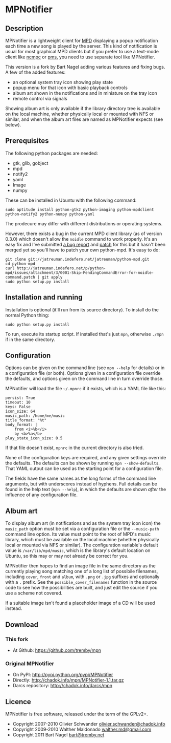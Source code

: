 MPNotifier
==========

Description
-----------

MPNotifier is a lightweight client for [MPD](http://www.musicpd.org) displaying 
a popup notification each time a new song is played by the server. This kind of 
notification is usual for most graphical MPD clients but if you prefer to use a 
text-mode client like [ncmpc](http://mpd.wikia.com/wiki/Client:Ncmpc) or 
[pms](http://pms.sourceforge.net/), you need to use separate tool like 
MPNotifier.

This version is a fork by Bart Nagel adding various features and fixing bugs. A 
few of the added features:

- an optional system tray icon showing play state
- popup menu for that icon with basic playback controls
- album art shown in the notifications and in miniature on the tray icon
- remote control via signals

Showing album art is only available if the library directory tree is available 
on the local machine, whether physically local or mounted with NFS or similar, 
and when the album art files are named as MPNotifier expects (see below).

Prerequisites
-------------

The following python packages are needed:

- gtk, glib, gobject
- mpd
- notify2
- yaml
- Image
- numpy

These can be installed in Ubuntu with the following command:

    sudo aptitude install python-gtk2 python-imaging python-mpdclient python-notify2 python-numpy python-yaml

The prodecure may differ with different distributions or operating systems.

However, there exists a bug in the current MPD client library (as of version 
0.3.0) which doesn't allow the `noidle` command to work properly. It's an easy 
fix and I've submitted [a bug report][bugreport] and [patch][patch] for this but 
it hasn't been merged yet so you'll have to patch your own python-mpd. It's easy 
to do:

    git clone git://jatreuman.indefero.net/jatreuman/python-mpd.git
    cd python-mpd
    curl http://jatreuman.indefero.net/p/python-mpd/issues/attachment/3/0001-Skip-PendingCommandError-for-noidle-command.patch | git apply
    sudo python setup.py install

[bugreport]: http://jatreuman.indefero.net/p/python-mpd/issues/8/
[patch]: http://jatreuman.indefero.net/p/python-mpd/issues/attachment/3/0001-Skip-PendingCommandError-for-noidle-command.patch

Installation and running
------------------------

Installation is optional (it'll run from its source directory). To install do 
the normal Python thing:

    sudo python setup.py install

To run, execute its startup script. If installed that's just `mpn`, otherwise 
`./mpn` if in the same directory.

Configuration
-------------

Options can be given on the command line (see `mpn --help` for details) or in a 
configuration file (or both). Options given in a configuration file override the 
defaults, and options given on the command line in turn override those.

MPNotifier will load the file `~/.mpnrc` if it exists, which is a YAML file like 
this:

    persist: True
    timeout: 10
    keys: False
    icon_size: 64
    music_path: /home/me/music
    title_format: "%t"
    body_format: |
        from <i>%b</i>
        by <b>%a</b>
    play_state_icon_size: 0.5

If that file doesn't exist, `mpnrc` in the current directory is also tried.

None of the configuration keys are required, and any given settings override the 
defaults. The defaults can be shown by running `mpn --show-defaults`. That YAML 
output can be used as the starting point for a configuration file.

The fields have the same names as the long forms of the command line arguments, 
but with underscores instead of hyphens. Full details can be found in the help 
text (`mpn --help`), in which the defaults are shown *after* the influence of 
any configuration file.

Album art
---------

To display album art (in notifications and as the system tray icon icon) the 
`music_path` option must be set via a configuration file or the `--music-path` 
command line option. Its value must point to the root of MPD's music library, 
which must be available on the local machine (whether physically local or 
mounted via NFS or similar). The configuration variable's default value is 
`/var/lib/mpd/music`, which is the library's default location on Ubuntu, so this 
may or may not already be correct for you.

MPNotifier then hopes to find an image file in the same directory as the 
currently playing song matching one of a long list of possibile filenames, 
including `cover`, `front` and `album`, with `.png` or `.jpg` suffixes and 
optionally with a `.` prefix. See the `possible_cover_filenames` function in the 
source code to see how the possibilities are built, and just edit the source if 
you use a scheme not covered.

If a suitable image isn't found a placeholder image of a CD will be used 
instead.

Download
--------

### This fork

- At Github: <https://github.com/tremby/mpn>

### Original MPNotifier

- On PyPI: <http://pypi.python.org/pypi/MPNotifier>
- Directly: <http://chadok.info/mpn/MPNotifier-1.1.tar.gz>
- Darcs repository: <http://chadok.info/darcs/mpn>

Licence
-------

MPNotifier is free software, released under the term of the GPLv2+.

- Copyright 2007-2010 Olivier Schwander <olivier.schwander@chadok.info>
- Copyright 2009-2010 Walther Maldonado <walther.md@gmail.com>
- Copyright 2011 Bart Nagel <bart@tremby.net>
